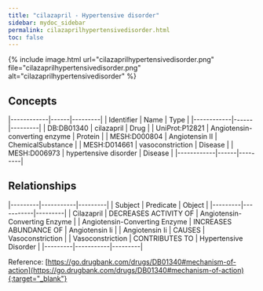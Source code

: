 ```yaml
---
title: "cilazapril - Hypertensive disorder"
sidebar: mydoc_sidebar
permalink: cilazaprilhypertensivedisorder.html
toc: false 
---
```


{% include image.html url="cilazaprilhypertensivedisorder.png" file="cilazaprilhypertensivedisorder.png" alt="cilazaprilhypertensivedisorder" %}

## Concepts

|------------|------|---------|
| Identifier | Name | Type    |
|------------|------|---------|
| DB:DB01340 | cilazapril | Drug |
| UniProt:P12821 | Angiotensin-converting enzyme | Protein |
| MESH:D000804 | Angiotensin II | ChemicalSubstance |
| MESH:D014661 | vasoconstriction | Disease |
| MESH:D006973 | hypertensive disorder | Disease |
|------------|------|---------|

## Relationships

|---------|-----------|---------|
| Subject | Predicate | Object  |
|---------|-----------|---------|
| Cilazapril | DECREASES ACTIVITY OF | Angiotensin-Converting Enzyme |
| Angiotensin-Converting Enzyme | INCREASES ABUNDANCE OF | Angiotensin Ii |
| Angiotensin Ii | CAUSES | Vasoconstriction |
| Vasoconstriction | CONTRIBUTES TO | Hypertensive Disorder |
|---------|-----------|---------|

Reference: [https://go.drugbank.com/drugs/DB01340#mechanism-of-action](https://go.drugbank.com/drugs/DB01340#mechanism-of-action){:target="_blank"}